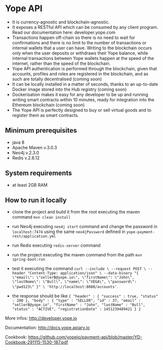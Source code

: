 # Yope API

* It is currency-agnostic and blockchain-agnostic. 
* It exposes a RESTful API which can be consumed by any client program. Read our documentation here: developer.yope.com
* Transactions happen off-chain so there is no need to wait for confirmations and there is no limit to the number of transactions or internal wallets that a user can have. Writing to the blockchain occurs only when the user deposits or withdraws their Yope balance, while internal transactions between Yope wallets happen at the speed of the internet, rather than the speed of the blockchain. 
* Yope API authentication is performed through the blockchain, given that accounts, profiles and roles are registered in the blockchain, and as such are totally decentralised (coming soon)
* It can be locally installed in a matter of seconds, thanks to an up-to-date Docker image stored into the Hub registry (coming soon)
* Dockerisation makes it easy for any developer to be up and running writing smart contracts within 10 minutes, ready for integration into the Ethereum blockchain (coming soon)
* The Yope API is perfectly designed to buy or sell virtual goods and to register them as smart contracts.



## Minimum prerequisites 
* java 8
* Apache Maven v.3.0.3
* Neo4j v.2.3.0
* Redis v.2.8.12

## System requirements
* at least 2GB RAM
 
## How to run it locally
* clone the project and build it from the root executing the maven command `mvn clean install`
* run Neo4j executing `neo4j start` command and change the password in `localhost:7474` using the same `neo4jPassword` defined in `yope-payment-rest/application.yml`
* run Redis executing `redis-server` command
* run the project executing the maven command from the path `mvn spring-boot:run`
* test it executing the command `curl --include \
     --request POST \
     --header "Content-Type: application/json" \
     --data-binary "{
    \"email\": \"sellerB@yope.io\",
    \"firstName\": \"John\",
    \"lastName\": \"Bull\",
    \"name\": \"VEGA\",
    \"password\": \"pwd123\"
}" \
'http://localhost:8080/accounts'`. 

* the response should be like `{
  "header" : {
    "success" : true,
    "status" : 200
  },
  "body" : {
    "type" : "SELLER",
    "id" : 37,
    "email" : "sellerB@yope.io",
    "firstName" : "John",
    "lastName" : "Bull",
    "status" : "ACTIVE",
    "registrationDate" : 1451239489421
  }
}`
  
More infos: http://developer.yope.io

Documentation: http://docs.yope.apiary.io

Cookbook: https://github.com/yopeio/payment-api/blob/master/YD-Cookbook-291115-1530-187.pdf
